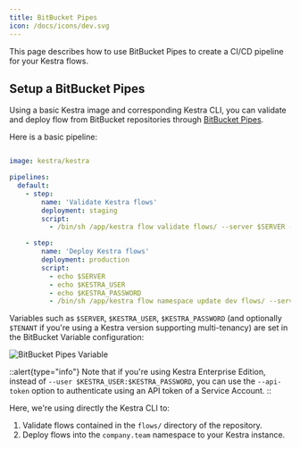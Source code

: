 ```yaml
---
title: BitBucket Pipes
icon: /docs/icons/dev.svg
---
```


This page describes how to use BitBucket Pipes to create a CI/CD pipeline for your Kestra flows.

## Setup a BitBucket Pipes

Using a basic Kestra image and corresponding Kestra CLI, you can validate and deploy flow from BitBucket repositories through [BitBucket Pipes](https://support.atlassian.com/bitbucket-cloud/docs/configure-your-first-pipeline/).

Here is a basic pipeline:


```yaml

image: kestra/kestra

pipelines:
  default:
    - step:
        name: 'Validate Kestra flows'
        deployment: staging
        script:
          - /bin/sh /app/kestra flow validate flows/ --server $SERVER --tenant $TENANT --user $KESTRA_USER:$KESTRA_PASSWORD

    - step:
        name: 'Deploy Kestra flows'
        deployment: production
        script:
          - echo $SERVER
          - echo $KESTRA_USER
          - echo $KESTRA_PASSWORD
          - /bin/sh /app/kestra flow namespace update dev flows/ --server=$SERVER --tenant=$TENANT --user=$KESTRA_USER:$KESTRA_PASSWORD
```

Variables such as `$SERVER`, `$KESTRA_USER`, `$KESTRA_PASSWORD` (and optionally `$TENANT` if you're using a Kestra version supporting multi-tenancy) are set in the BitBucket Variable configuration:

![BitBucket Pipes Variable](/docs/developer-guide/ci-cd/bitbucket_pipe_variable.png)

::alert{type="info"}
Note that if you're using Kestra Enterprise Edition, instead of ``--user $KESTRA_USER:$KESTRA_PASSWORD``, you can use the `--api-token` option to authenticate using an API token of a Service Account.
::

Here, we're using directly the Kestra CLI to:

1. Validate flows contained in the `flows/` directory of the repository.
2. Deploy flows into the `company.team` namespace to your Kestra instance.

